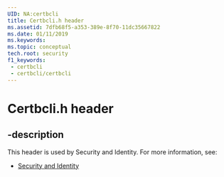 ```yaml
---
UID: NA:certbcli
title: Certbcli.h header
ms.assetid: 7dfb68f5-a353-389e-8f70-11dc35667822
ms.date: 01/11/2019
ms.keywords: 
ms.topic: conceptual
tech.root: security
f1_keywords:
 - certbcli
 - certbcli/certbcli
---
```


# Certbcli.h header


## -description

This header is used by Security and Identity. For more information, see:

- [Security and Identity](../_security/index.md)

